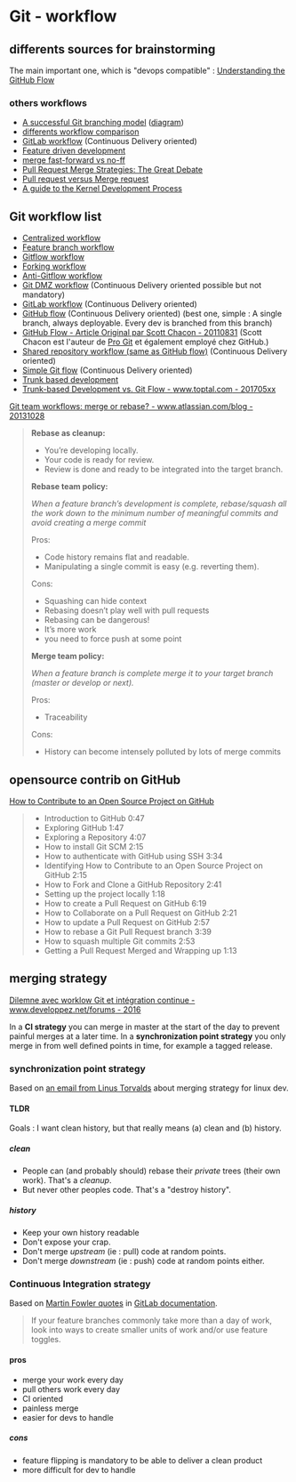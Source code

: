 # Git - workflow

## differents sources for brainstorming

The main important one, which is "devops compatible" : [Understanding the GitHub Flow](https://guides.github.com/introduction/flow/)

### others workflows

- [A successful Git branching model](http://nvie.com/posts/a-successful-git-branching-model/) ([diagram](http://nvie.com/img/git-model@2x.png))
- [differents workflow comparison](https://www.atlassian.com/git/tutorials/comparing-workflows)
- [GitLab workflow](http://doc.gitlab.com/ee/workflow/gitlab_flow.html) (Continuous Delivery oriented)
- [Feature driven development](https://en.wikipedia.org/wiki/Feature-driven_development)
- [merge fast-forward vs no-ff](http://stackoverflow.com/a/2850413)
- [Pull Request Merge Strategies: The Great Debate](https://developer.atlassian.com/blog/2014/12/pull-request-merge-strategies-the-great-debate/)
- [Pull request versus Merge request](http://stackoverflow.com/questions/22199432/pull-request-vs-merge-request)
- [A guide to the Kernel Development Process](https://www.kernel.org/doc/html/v4.16/process/development-process.html)

## Git workflow list

- [Centralized workflow](https://www.atlassian.com/git/tutorials/comparing-workflows/centralized-workflow)
- [Feature branch workflow](https://www.atlassian.com/git/tutorials/comparing-workflows/feature-branch-workflow)
- [Gitflow workflow](https://www.atlassian.com/git/tutorials/comparing-workflows/gitflow-workflow)
- [Forking workflow](https://www.atlassian.com/git/tutorials/comparing-workflows/forking-workflow)
- [Anti-Gitflow workflow](http://endoflineblog.com/gitflow-considered-harmful)
- [Git DMZ workflow](https://gist.github.com/djspiewak/9f2f91085607a4859a66) (Continuous Delivery oriented possible but not mandatory)
- [GitLab workflow](http://doc.gitlab.com/ee/workflow/gitlab_flow.html) (Continuous Delivery oriented)
- [GitHub flow](http://www.nicoespeon.com/fr/2013/08/quel-git-workflow-pour-mon-projet/#le-github-flow) (Continuous Delivery oriented) (best one, simple : A single branch, always deployable. Every dev is branched from this branch)
- [GitHub Flow - Article Original par Scott Chacon - 20110831](http://scottchacon.com/2011/08/31/github-flow.html) (Scott Chacon est l'auteur de [Pro Git](https://git-scm.com/book/fr/v2) et également employé chez GitHub.)
- [Shared repository workflow (same as GitHub flow)](https://gist.github.com/seshness/3943237) (Continuous Delivery oriented)
- [Simple Git flow](http://blogs.atlassian.com/2014/01/simple-git-workflow-simple/) (Continuous Delivery oriented)
- [Trunk based development](https://trunkbaseddevelopment.com/)
- [Trunk-based Development vs. Git Flow - www.toptal.com - 201705xx](https://www.toptal.com/software/trunk-based-development-git-flow)

[Git team workflows: merge or rebase? - www.atlassian.com/blog - 20131028](https://www.atlassian.com/blog/git/git-team-workflows-merge-or-rebase)

> **Rebase as cleanup:**
>
> - You’re developing locally.
> - Your code is ready for review.
> - Review is done and ready to be integrated into the target branch.
>
> **Rebase team policy:**
>
> *When a feature branch’s development is complete, rebase/squash all the work down to the minimum number of meaningful commits and avoid creating a merge commit*
>
> Pros:
>
> - Code history remains flat and readable.
> - Manipulating a single commit is easy (e.g. reverting them).
>
> Cons:
>
> - Squashing can hide context
> - Rebasing doesn’t play well with pull requests
> - Rebasing can be dangerous!
> - It’s more work
> - you need to force push at some point
>
> **Merge team policy:**
>
> *When a feature branch is complete merge it to your target branch (master or develop or next).*
>
> Pros:
>
> - Traceability
>
> Cons:
>
> - History can become intensely polluted by lots of merge commits

## opensource contrib on GitHub

[How to Contribute to an Open Source Project on GitHub](https://egghead.io/courses/how-to-contribute-to-an-open-source-project-on-github)

> - Introduction to GitHub 0:47
> - Exploring GitHub 1:47
> - Exploring a Repository 4:07
> - How to install Git SCM 2:15
> - How to authenticate with GitHub using SSH 3:34
> - Identifying How to Contribute to an Open Source Project on GitHub 2:15
> - How to Fork and Clone a GitHub Repository 2:41
> - Setting up the project locally 1:18
> - How to create a Pull Request on GitHub 6:19
> - How to Collaborate on a Pull Request on GitHub 2:21
> - How to update a Pull Request on GitHub 2:57
> - How to rebase a Git Pull Request branch 3:39
> - How to squash multiple Git commits 2:53
> - Getting a Pull Request Merged and Wrapping up 1:13

## merging strategy

[Dilemne avec worklow Git et intégration continue - www.developpez.net/forums - 2016](https://www.developpez.net/forums/d1599839/general-developpement/alm/usine-logicielle/dilemne-worklow-git-integration-continue/)

In a **CI strategy** you can merge in master at the start of the day to prevent painful merges at a later time.
In a **synchronization point strategy** you only merge in from well defined points in time, for example a tagged release.

### synchronization point strategy

Based on [an email from Linus Torvalds](https://www.mail-archive.com/dri-devel@lists.sourceforge.net/msg39091.html) about merging strategy for linux dev.

#### TLDR

Goals : I want clean history, but that really means (a) clean and (b) history.

##### clean

- People can (and probably should) rebase their *private* trees (their own work). That's a *cleanup*.
- But never other peoples code. That's a "destroy history".

##### history

- Keep your own history readable
- Don't expose your crap.
- Don't merge *upstream* (ie : pull) code at random points.
- Don't merge *downstream* (ie : push) code at random points either.

### Continuous Integration strategy

Based on [Martin Fowler quotes](http://martinfowler.com/bliki/FeatureToggle.html) in [GitLab documentation](http://doc.gitlab.com/ee/workflow/gitlab_flow.html#do-not-order-commits-with-rebase).

> If your feature branches commonly take more than a day of work, look into ways to create smaller units of work and/or use feature toggles.

#### pros

- merge your work every day
- pull others work every day
- CI oriented
- painless merge
- easier for devs to handle

##### cons

- feature flipping is mandatory to be able to deliver a clean product
- more difficult for dev to handle

